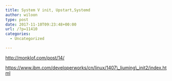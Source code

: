 ```yaml
---
title: System V init, Upstart,Systemd
author: wiloon
type: post
date: 2017-11-10T09:23:48+00:00
url: /?p=11410
categories:
  - Uncategorized

---
```

http://monklof.com/post/14/
  
https://www.ibm.com/developerworks/cn/linux/1407\_liuming\_init2/index.html